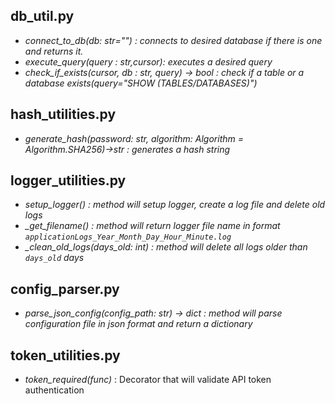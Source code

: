 
## db_util.py
- *connect_to_db(db: str="") : connects to desired database if there is one and returns it.*
- *execute_query(query : str,cursor): executes a desired query*
- *check_if_exists(cursor, db : str, query) -> bool : check if a table or a database exists(query="SHOW (TABLES/DATABASES)")*

## hash_utilities.py
- *generate_hash(password: str, algorithm: Algorithm = Algorithm.SHA256)->str : generates a hash string*

## logger_utilities.py
- *setup_logger() : method will setup logger, create a log file and delete old logs*
- *_get_filename() : method will return logger file name in format `applicationLogs_Year_Month_Day_Hour_Minute.log`*
- *_clean_old_logs(days_old: int) : method will delete all logs older than `days_old` days*

## config_parser.py
- *parse_json_config(config_path: str) -> dict : method will parse configuration file in json format and return a dictionary*

## token_utilities.py
- *token_required(func)* : Decorator that will validate API token authentication